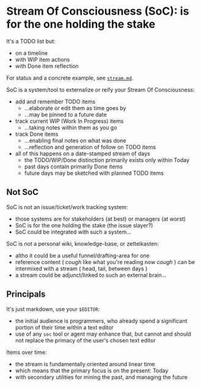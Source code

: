 Stream Of Consciousness (SoC): is for the one holding the stake
===

It's a TODO list but:
- on a timeline
- with WIP item actions
- with Done item reflection

For status and a concrete example, see [`stream.md`](stream.md).

SoC is a system/tool to externalize or reify your Stream Of Consciousness:
- add and remember TODO items
  - ...elaborate or edit them as time goes by
  - ...may be pinned to a future date
- track current WIP (Work In Progress) items
  - ...taking notes within them as you go
- track Done items
  - ...enabling final notes on what was done
  - ...reflection and generation of follow on TODO items
- all of this happens on a date-stamped stream of days
  - the TODO/WIP/Done distinction primarily exists only within Today
  - past days contain primarily Done items
  - future days may be sketched with planned TODO items

Not SoC
---

SoC is not an issue/ticket/work tracking system:
- those systems are for stakeholders (at best) or managers (at worst)
- SoC is for the one holding the stake (the issue slayer?)
- SoC could be integrated with such a system...

SoC is not a personal wiki, knowledge-base, or zettelkasten:
- altho it could be a useful funnel/drafting-area for one
- reference content ( *cough* like what you're reading now *cough* ) can be
  intermixed with a stream ( head, tail, between days )
- a stream could be adjunct/linked to such an external brain...

Principals
---

It's just markdown, use your `$EDITOR`:
- the initial audience is programmers, who already spend a significant portion
  of their time within a text editor
- use of any `soc` tool or agent may enhance that, but cannot and should not
  replace the primacy of the user's chosen text editor

Items over time:
- the stream is fundamentally oriented around linear time
- which means that the primary focus is on the present: Today
- with secondary utilities for mining the past, and managing the future
